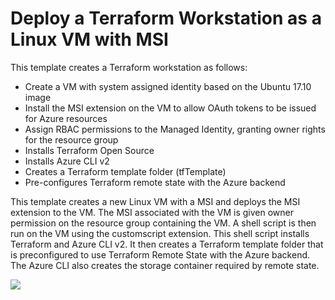 # Deploy a Terraform Workstation as a Linux VM with MSI

This template creates a Terraform workstation as follows:

- Create a VM with system assigned identity based on the Ubuntu 17.10 image
- Install the MSI extension on the VM to allow OAuth tokens to be issued for Azure resources
- Assign RBAC permissions to the Managed Identity, granting owner rights for the resource group
- Installs Terraform Open Source
- Installs Azure CLI v2
- Creates a Terraform template folder (tfTemplate)
- Pre-configures Terraform remote state with the Azure backend

This template creates a new Linux VM with a MSI and deploys the MSI extension to the VM. The MSI associated with the VM is given owner permission on the resource group containing the VM. A shell script is then run on the VM using the customscript extension. This shell script installs Terraform and Azure CLI v2. It then creates a Terraform template folder that is preconfigured to use Terraform Remote State with the Azure backend. The Azure CLI also creates the storage container required by remote state.

<a href="https://portal.azure.com/#create/Microsoft.Template/uri/https%3A%2F%2Fraw.githubusercontent.com%2Fsebastus%2Fazure-quickstart-templates%2Fsebastus-tfvm%2F201-vm-msi-linux-terraform%2FazureDeploy.json" target="_blank">
    <img src="http://azuredeploy.net/deploybutton.png"/>
</a>